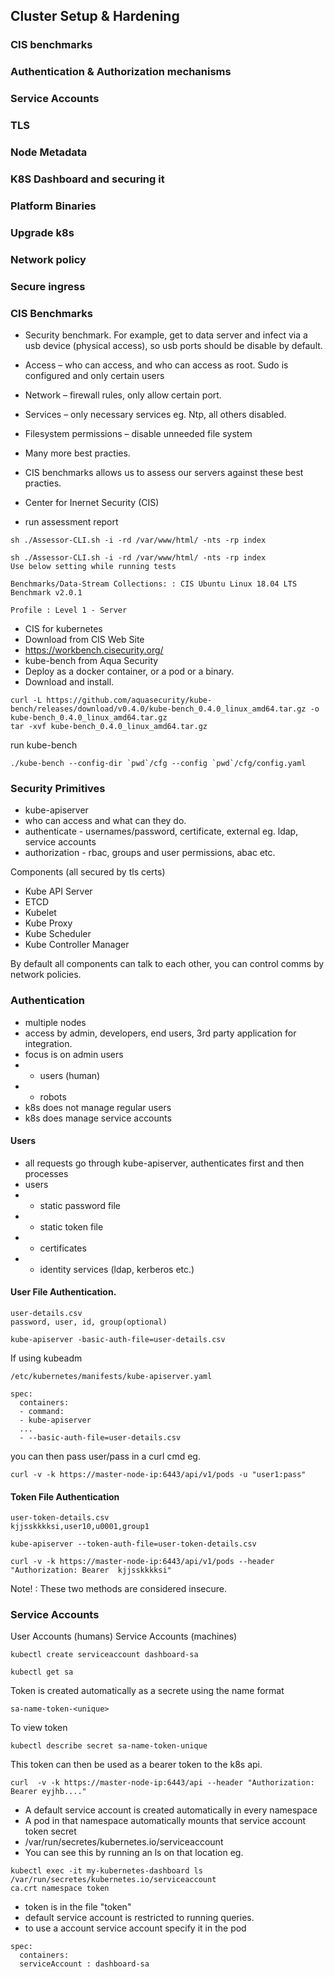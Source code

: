 
## Cluster Setup & Hardening 
### CIS benchmarks 
### Authentication & Authorization mechanisms 
### Service Accounts 
### TLS 
### Node Metadata
### K8S Dashboard and securing it
### Platform Binaries
### Upgrade k8s
### Network policy 
### Secure ingress 


### CIS Benchmarks 

* Security benchmark. For example, get to data server and infect via a usb device (physical access), so usb ports should be disable by default. 
* Access – who can access, and who can access as root. Sudo is configured and only certain users 
* Network – firewall rules, only allow certain port.  
* Services – only necessary services eg. Ntp, all others disabled.  
* Filesystem permissions – disable unneeded file system 
* Many more best practies.  
* CIS benchmarks allows us to assess our servers against these best practies.  
* Center for Inernet Security (CIS) 

* run assessment report
```
sh ./Assessor-CLI.sh -i -rd /var/www/html/ -nts -rp index

sh ./Assessor-CLI.sh -i -rd /var/www/html/ -nts -rp index
Use below setting while running tests

Benchmarks/Data-Stream Collections: : CIS Ubuntu Linux 18.04 LTS Benchmark v2.0.1

Profile : Level 1 - Server

```

* CIS for kubernetes
* Download from CIS Web Site
* https://workbench.cisecurity.org/
* kube-bench from Aqua Security
* Deploy as a docker container, or a pod or a binary.
* Download and install.
```
curl -L https://github.com/aquasecurity/kube-bench/releases/download/v0.4.0/kube-bench_0.4.0_linux_amd64.tar.gz -o kube-bench_0.4.0_linux_amd64.tar.gz
tar -xvf kube-bench_0.4.0_linux_amd64.tar.gz
```
run kube-bench
```
./kube-bench --config-dir `pwd`/cfg --config `pwd`/cfg/config.yaml 
```

### Security Primitives

* kube-apiserver
* who can access and what can they do. 
* authenticate - usernames/password, certificate, external eg. ldap, service accounts
* authorization - rbac, groups and user permissions, abac etc.

Components (all secured by tls certs)
* Kube API Server
* ETCD
* Kubelet
* Kube Proxy
* Kube Scheduler
* Kube Controller Manager

By default all components can talk to each other, you can control comms by network policies.

### Authentication

- multiple nodes
- access by admin, developers, end users, 3rd party application for integration.
- focus is on admin users
- - users (human) 
- - robots
- k8s does not manage regular users
- k8s does manage service accounts

#### Users 
- all requests go through kube-apiserver, authenticates first and then processes
- users
- - static password file
- - static token file
- - certificates
- - identity services (ldap, kerberos etc.)

#### User File Authentication.
```
user-details.csv
password, user, id, group(optional)

kube-apiserver -basic-auth-file=user-details.csv
```

If using kubeadm
```
/etc/kubernetes/manifests/kube-apiserver.yaml

spec:
  containers:
  - command:
  - kube-apiserver
  ...
  - --basic-auth-file=user-details.csv
 ```
 
 you can then pass user/pass in a curl cmd eg.
 ```
 curl -v -k https://master-node-ip:6443/api/v1/pods -u "user1:pass"
 ```
 
 #### Token File Authentication
 ```
 user-token-details.csv
 kjjsskkkksi,user10,u0001,group1
 
 kube-apiserver --token-auth-file=user-token-details.csv
 
 curl -v -k https://master-node-ip:6443/api/v1/pods --header "Authorization: Bearer  kjjsskkkksi"
 ```
 
Note! : These two methods are considered insecure. 


### Service Accounts

User Accounts (humans)
Service Accounts (machines)

```
kubectl create serviceaccount dashboard-sa

kubectl get sa

```
Token is created automatically as a secrete using the name format
```
sa-name-token-<unique>
```

To view token
```
kubectl describe secret sa-name-token-unique
```
This token can then be used as a bearer token to the k8s api.
```
curl  -v -k https://master-node-ip:6443/api --header "Authorization: Bearer eyjhb...."
```

- A default service account is created automatically in every namespace
- A pod in that namespace automatically mounts that service account token secret
- /var/run/secretes/kubernetes.io/serviceaccount
- You can see this by running an ls on that location eg.
```
kubectl exec -it my-kubernetes-dashboard ls /var/run/secretes/kubernetes.io/serviceaccount
ca.crt namespace token
```
- token is in the file "token"
- default service account is restricted to running queries. 
- to use a account service account specify it in the pod
```
spec:
  containers:
  serviceAccount : dashboard-sa
```









 




 
